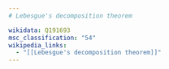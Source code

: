 ```yaml
---
# Lebesgue's decomposition theorem

wikidata: Q191693
msc_classification: "54"
wikipedia_links:
  - "[[Lebesgue's decomposition theorem]]"
---
```

